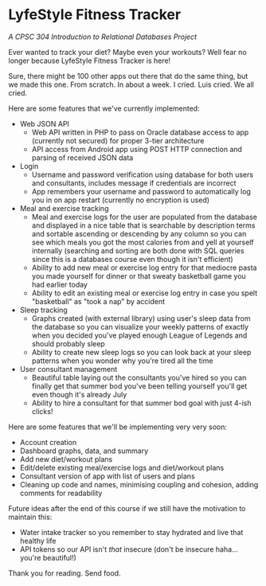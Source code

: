 # LyfeStyle Fitness Tracker
*A CPSC 304 Introduction to Relational Databases Project*

Ever wanted to track your diet? Maybe even your workouts? Well fear no longer because LyfeStyle Fitness Tracker is here!

Sure, there might be 100 other apps out there that do the same thing, but we made this one. From scratch. In about a week. I cried. Luis cried. We all cried.

Here are some features that we've currently implemented:
* Web JSON API
  * Web API written in PHP to pass on Oracle database access to app (currently not secured) for proper 3-tier architecture
  * API access from Android app using POST HTTP connection and parsing of received JSON data
* Login
  * Username and password verification using database for both users and consultants, includes message if credentials are incorrect
  * App remembers your username and password to automatically log you in on app restart (currently no encryption is used)
* Meal and exercise tracking
  * Meal and exercise logs for the user are populated from the database and displayed in a nice table that is searchable by description terms and sortable ascending or descending by any column so you can see which meals you got the most calories from and yell at yourself internally (searching and sorting are both done with SQL queries since this is a databases course even though it isn't efficient)
  * Ability to add new meal or exercise log entry for that mediocre pasta you made yourself for dinner or that sweaty basketball game you had earlier today
  * Ability to edit an existing meal or exercise log entry in case you spelt "basketball" as "took a nap" by accident
* Sleep tracking
  * Graphs created (with external library) using user's sleep data from the database so you can visualize your weekly patterns of exactly when you decided you've played enough League of Legends and should probably sleep
  * Ability to create new sleep logs so you can look back at your sleep patterns when you wonder why you're tired all the time
* User consultant management
  * Beautiful table laying out the consultants you've hired so you can finally get that summer bod you've been telling yourself you'll get even though it's already July
  * Ability to hire a consultant for that summer bod goal with just 4-ish clicks!

Here are some features that we'll be implementing very very soon:
* Account creation
* Dashboard graphs, data, and summary
* Add new diet/workout plans
* Edit/delete existing meal/exercise logs and diet/workout plans
* Consultant version of app with list of users and plans
* Cleaning up code and names, minimising coupling and cohesion, adding comments for readability

Future ideas after the end of this course if we still have the motivation to maintain this:
* Water intake tracker so you remember to stay hydrated and live that healthy life
* API tokens so our API isn't _that_ insecure (don't be insecure haha... you're beautiful!)

Thank you for reading. Send food.
